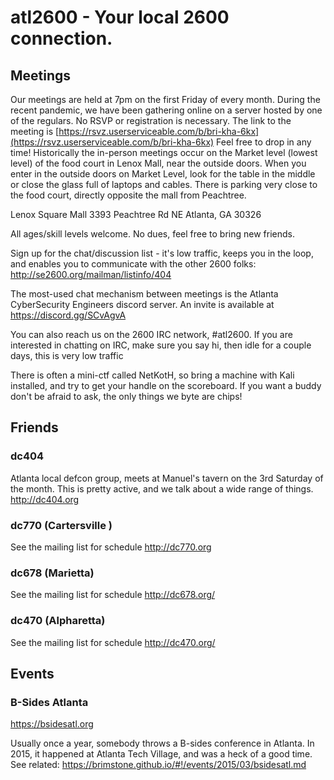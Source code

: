 atl2600 - Your local 2600 connection.
=======

Meetings
--------

Our meetings are held at 7pm on the first Friday of every month.  During the
recent pandemic, we have been gathering online on a server hosted by one of the
regulars. No RSVP or registration is necessary. The link to the meeting is
[https://rsvz.userserviceable.com/b/bri-kha-6kx](https://rsvz.userserviceable.com/b/bri-kha-6kx)
Feel free to drop in any time! Historically the in-person meetings occur on the
Market level (lowest level) of the food court in Lenox Mall, near the outside
doors. When you enter in the outside doors on Market Level, look for the table
in the middle or close the glass full of laptops and cables.  There is parking
very close to the food court, directly opposite the mall from Peachtree.

Lenox Square Mall
3393 Peachtree Rd NE
Atlanta, GA 30326

All ages/skill levels welcome. No dues, feel free to bring new friends.

Sign up for the chat/discussion list - it's low traffic, keeps you in
the loop, and enables you to communicate with the other 2600 folks:
http://se2600.org/mailman/listinfo/404

The most-used chat mechanism between meetings is the Atlanta CyberSecurity Engineers
discord server. An invite is available at https://discord.gg/SCvAgvA

You can also reach us on the 2600 IRC network, #atl2600.
If you are interested in chatting on IRC, make sure you say hi, then idle for a couple days, this is very low traffic

There is often a mini-ctf called NetKotH, so bring a machine with Kali installed,
and try to get your handle on the scoreboard. If you want a buddy don't be afraid
to ask, the only things we byte are chips!

Friends
-------

### dc404

 Atlanta local defcon group, meets at Manuel's tavern on the
 3rd Saturday of the month. This is pretty active, and we
 talk about a wide range of things. http://dc404.org

### dc770 (Cartersville )
 See the mailing list for schedule http://dc770.org

### dc678 (Marietta)

 See the mailing list for schedule http://dc678.org/

### dc470 (Alpharetta)

 See the mailing list for schedule http://dc470.org/



Events
------

### B-Sides Atlanta

https://bsidesatl.org

Usually once a year, somebody throws a B-sides conference in Atlanta. In 2015, it
happened at Atlanta Tech Village, and was a heck of a good time. See related:
https://brimstone.github.io/#!/events/2015/03/bsidesatl.md

